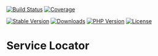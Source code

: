 [![Build Status]](https://github.com/bauhausphp/service-resolver/actions)
[![Coverage]](https://coveralls.io/github/bauhausphp/service-resolver?branch=main)

[![Stable Version]](https://packagist.org/packages/bauhaus/service-resolver)
[![Downloads]](https://packagist.org/packages/bauhaus/service-resolver)
[![PHP Version]](composer.json)
[![License]](LICENSE)

[Build Status]: https://img.shields.io/github/workflow/status/bauhausphp/service-resolver/CI?style=flat-square
[Coverage]: https://img.shields.io/coveralls/github/bauhausphp/service-resolver?style=flat-square
[Stable Version]: https://img.shields.io/packagist/v/bauhaus/service-resolver?style=flat-square
[Downloads]: https://img.shields.io/packagist/dt/bauhaus/service-resolver?style=flat-square
[PHP Version]: https://img.shields.io/packagist/php-v/bauhaus/service-resolver?style=flat-square
[License]: https://img.shields.io/github/license/bauhausphp/service-resolver?style=flat-square

# Service Locator
